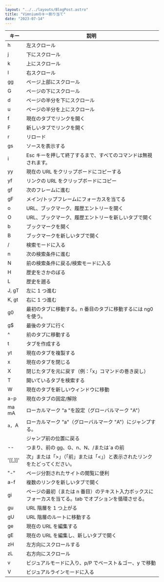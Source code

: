 ```yaml
---
layout: "../../layouts/BlogPost.astro"
title: "Vimniumのキー割り当て"
date: "2023-07-14"
---
```


| キー    | 説明                                                                                                    |
| ------- | ------------------------------------------------------------------------------------------------------- |
| h       | 左スクロール                                                                                            |
| j       | 下にスクロール                                                                                          |
| k       | 上にスクロール                                                                                          |
| l       | 右スクロール                                                                                            |
| gg      | ページ上部にスクロール                                                                                  |
| G       | ページの下にスクロール                                                                                  |
| d       | ページの半分を下にスクロール                                                                            |
| u       | ページの半分を上にスクロール                                                                            |
| f       | 現在のタブでリンクを開く                                                                                |
| F       | 新しいタブでリンクを開く                                                                                |
| r       | リロード                                                                                                |
| gs      | ソースを表示する                                                                                        |
| i       | Esc キーを押して終了するまで、すべてのコマンドは無視されます。                                          |
| yy      | 現在の URL をクリップボードにコピーする                                                                 |
| yf      | リンクの URL をクリップボードにコピー                                                                   |
| gf      | 次のフレームに進む                                                                                      |
| gF      | メイン/トップフレームにフォーカスを当てる                                                               |
| o       | URL、ブックマーク、履歴エントリーを開く                                                                 |
| O       | URL、ブックマーク、履歴エントリーを新しいタブで開く                                                     |
| b       | ブックマークを開く                                                                                      |
| B       | ブックマークを新しいタブで開く                                                                          |
| /       | 検索モードに入る                                                                                        |
| n       | 次の検索条件に進む                                                                                      |
| N       | 前の検索条件に戻る/検索モードに入る                                                                     |
| H       | 歴史をさかのぼる                                                                                        |
| L       | 歴史を遡る                                                                                              |
| J, gT   | 左に 1 つ進む                                                                                           |
| K, gt   | 右に 1 つ進む                                                                                           |
| g0      | 最初のタブに移動する。n 番目のタブに移動するには ng0 を使う。                                           |
| g$      | 最後のタブに行く                                                                                        |
| ^       | 前のタブに移動する                                                                                      |
| t       | タブを作成する                                                                                          |
| yt      | 現在のタブを複製する                                                                                    |
| x       | 現在のタブを閉じる                                                                                      |
| X       | 閉じたタブを元に戻す（例：「x」コマンドの巻き戻し）                                                     |
| T       | 開いているタブを検索する                                                                                |
| W       | 現在のタブを新しいウィンドウに移動                                                                      |
| a-p     | 現在のタブの固定/解除                                                                                   |
| ma mA   | ローカルマーク "a "を設定（グローバルマーク "A"）                                                       |
| `a, `A  | ローカルマーク "a"（グローバルマーク "A"）にジャンプする。                                              |
| ` `     | ジャンプ前の位置に戻る                                                                                  |
| --      | つまり、前の gg、G、n、N、/または`a の前                                                                |
| '[[,]]' | 次」または「>」（「前」または「<」）と表示されたリンクをたどってください。                              |
| "-"     | ページ分割されたサイトの閲覧に便利                                                                      |
| a-f     | 複数のリンクを新しいタブで開く                                                                          |
| gi      | ページの最初（または n 番目）のテキスト入力ボックスにフォーカスを当てる。tab でオプションを循環させる。 |
| gu      | URL 階層を 1 つ上がる                                                                                   |
| gU      | URL 階層のルートに移動する                                                                              |
| ge      | 現在の URL を編集する                                                                                   |
| gE      | 現在の URL を編集し、新しいタブで開く                                                                   |
| zH      | 左方向にスクロールする                                                                                  |
| zL      | 右方向にスクロール                                                                                      |
| v       | ビジュアルモードに入り、p/P でペースト＆ゴー、y で移動                                                  |
| V       | ビジュアルラインモードに入る                                                                            |
